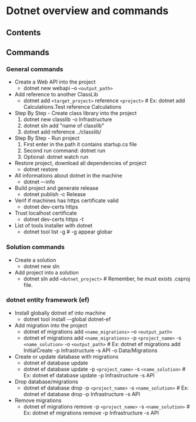 # Dotnet overview and commands <!-- omit in toc -->

## Contents <!-- omit in toc -->

## Commands

### General commands
- Create a Web API into the project
  - dotnet new webapi –o `<output_path>`
- Add reference to another ClassLib
  - dotnet add `<target_project>` reference `<project>` # Ex: dotnet add Calculations.Test reference Calculations
- Step By Step - Create class library into the project
  1. dotnet new classlib -o Infrastructure
  2. dotnet sln add "name of classlib"
  3. dotnet add reference ../classlib/
- Step By Step - Run project
  1. First enter in the path it contains startup.cs file
  2. Second run command: dotnet run
  3. Optional: dotnet watch run
- Restore project, download all dependencies of project
  - dotnet restore
- All informations about dotnet in the machine
  - dotnet –-info
- Build project and generate release
  - dotnet publish -c Release
- Verif if machines has https certificate valid
  - dotnet dev-certs https
- Trust localhost certificate 
  - dotnet dev-certs https -t
- List of tools installer with dotnet
  - dotnet tool list -g # -g appear globar

### Solution commands
- Create a solution
  - dotnet new sln
- Add project into a solution
  - dotnet sln add `<dotnet_project>` # Remember, he must exists .csproj file.

### dotnet entity framework (ef)
- Install globally dotnet ef into machine
  - dotnet tool install --global dotnet-ef
- Add migration into the project
  - dotnet ef migrations add `<name_migrations>` –o `<output_path>`
  - dotnet ef migrations add `<name_migrations>` -p `<project_name>` -s `<name_solution>` -o `<output_path>` # Ex: dotnet ef migrations add InitialCreate -p Infrastructure -s API 
-o Data/Migrations
- Create or update database with migrations
  - dotnet ef database update
  - dotnet ef database update -p `<project_name>` -s `<name_solution>` # Ex: dotnet ef database update -p Infrastructure -s API
- Drop database/migrations
  - dotnet ef database drop -p `<project_name>` -s `<name_solution>` # Ex: dotnet ef database drop -p Infrastructure -s API
- Remove migrations
  - dotnet ef migrations remove -p `<project_name>` -s `<name_solution>` # Ex: dotnet ef migrations remove -p Infrastructure -s API